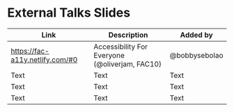 # External Talks Slides


| Link | Description | Added by |
| -------- | -------- | -------- |
|   https://fac-a11y.netlify.com/#0   | Accessibility For Everyone (@oliverjam, FAC10) | @bobbysebolao     |
| Text     | Text     | Text     |
| Text     | Text     | Text     |
| Text     | Text     | Text     |
